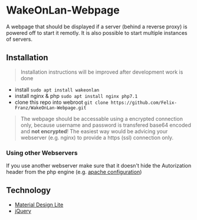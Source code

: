# WakeOnLan-Webpage
A webpage that should be displayed if a server (behind a reverse proxy) is powered off to start it remotly. It is also possible to start multiple instances of servers.


## Installation

> Installation instructions will be improved after development work is done

- install `sudo apt install wakeonlan`
- install nginx & php `sudo apt install nginx php7.1`
- clone this repo into webroot `git clone https://github.com/Felix-Franz/WakeOnLan-Webpage.git`

> The webpage should be accessable using a encrypted connection only, because username and password is transfered base64 encoded and **not encrypted**! The easiest way would be advicing your webserver (e.g. nginx) to provide a https (ssl) connection only.
### Using other Webservers

If you use another webserver make sure that it doesn't hide the Autorization header from the php engine (e.g. [apache configuration](https://www.geekality.net/2015/11/18/php-authorization-header-missing-on-apache/))


## Technology

- [Material Design Lite](https://getmdl.io/)
- [jQuery](https://jquery.com/)
